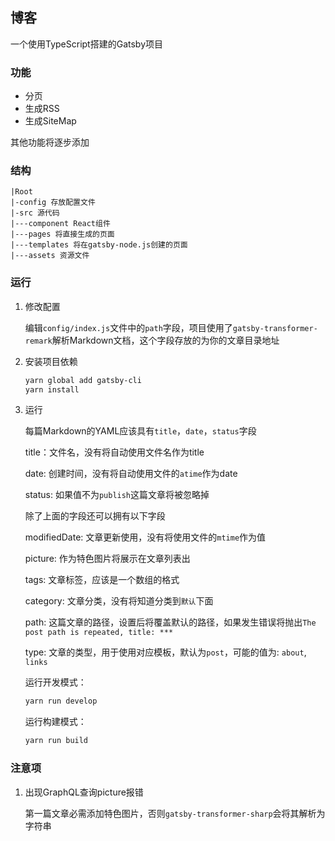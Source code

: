 ## 博客

一个使用TypeScript搭建的Gatsby项目

### 功能

- 分页
- 生成RSS
- 生成SiteMap

其他功能将逐步添加

### 结构

```
|Root
|-config 存放配置文件
|-src 源代码
|---component React组件
|---pages 将直接生成的页面
|---templates 将在gatsby-node.js创建的页面
|---assets 资源文件
```



### 运行

1. 修改配置

   编辑`config/index.js`文件中的`path`字段，项目使用了`gatsby-transformer-remark`解析Markdown文档，这个字段存放的为你的文章目录地址

2. 安装项目依赖

   ```powershell
   yarn global add gatsby-cli
   yarn install
   ```

3. 运行

   每篇Markdown的YAML应该具有`title`，`date`，`status`字段

   title：文件名，没有将自动使用文件名作为title

   date: 创建时间，没有将自动使用文件的`atime`作为date

   status: 如果值不为`publish`这篇文章将被忽略掉

   除了上面的字段还可以拥有以下字段

   modifiedDate: 文章更新使用，没有将使用文件的`mtime`作为值
   
   picture: 作为特色图片将展示在文章列表出

   tags: 文章标签，应该是一个数组的格式

   category: 文章分类，没有将知道分类到`默认`下面
   
   path: 这篇文章的路径，设置后将覆盖默认的路径，如果发生错误将抛出`The post path is repeated, title: ***`
   
   type: 文章的类型，用于使用对应模板，默认为`post`，可能的值为: `about`, `links`

   运行开发模式：

   ```powershell
   yarn run develop
   ```

   运行构建模式：

   ```powershell
   yarn run build
   ```
### 注意项

1. 出现GraphQL查询picture报错
   
   第一篇文章必需添加特色图片，否则`gatsby-transformer-sharp`会将其解析为字符串

